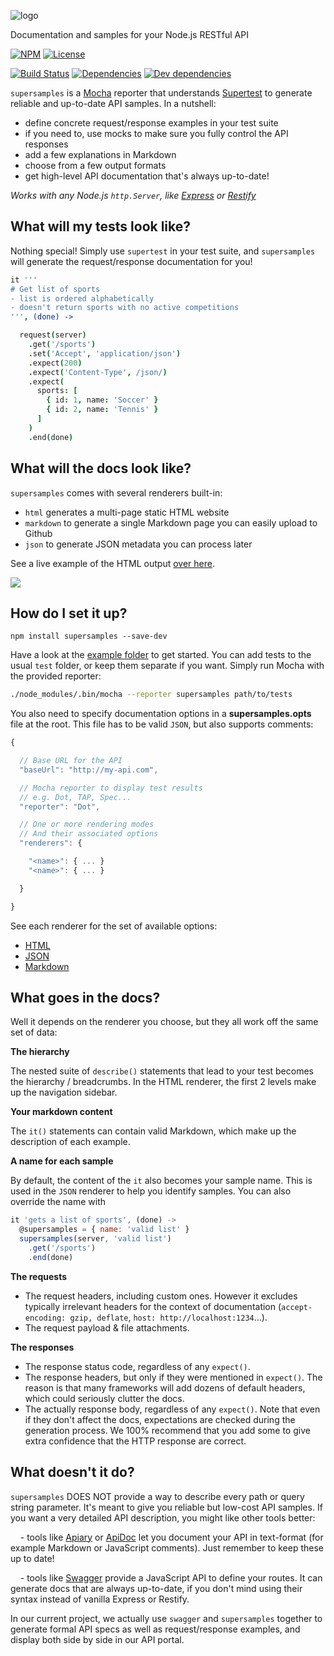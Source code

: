 ![logo](https://raw.github.com/rprieto/supersamples/master/logo.png)

Documentation and samples for your Node.js RESTful API

[![NPM](http://img.shields.io/npm/v/supersamples.svg?style=flat)](https://npmjs.org/package/supersamples)
[![License](http://img.shields.io/npm/l/supersamples.svg?style=flat)](https://github.com/rprieto/supersamples)

[![Build Status](http://img.shields.io/travis/rprieto/supersamples.svg?style=flat)](http://travis-ci.org/rprieto/supersamples)
[![Dependencies](http://img.shields.io/david/rprieto/supersamples.svg?style=flat)](https://david-dm.org/rprieto/supersamples)
[![Dev dependencies](http://img.shields.io/david/dev/rprieto/supersamples.svg?style=flat)](https://david-dm.org/rprieto/supersamples)

`supersamples` is a [Mocha](https://github.com/visionmedia/mocha) reporter that understands [Supertest](https://github.com/visionmedia/supertest) to generate reliable and up-to-date API samples. In a nutshell:

- define concrete request/response examples in your test suite
- if you need to, use mocks to make sure you fully control the API responses
- add a few explanations in Markdown
- choose from a few output formats
- get high-level API documentation that's always up-to-date!

*Works with any Node.js `http.Server`, like [Express](https://github.com/visionmedia/express) or [Restify](https://github.com/mcavage/node-restify)*

## What will my tests look like?

Nothing special! Simply use `supertest` in your test suite, and `supersamples` will generate the request/response documentation for you!

```coffee
it '''
# Get list of sports
- list is ordered alphabetically
- doesn't return sports with no active competitions
''', (done) ->

  request(server)
    .get('/sports')
    .set('Accept', 'application/json')
    .expect(200)
    .expect('Content-Type', /json/)
    .expect(
      sports: [
        { id: 1, name: 'Soccer' }
        { id: 2, name: 'Tennis' }
      ]
    )
    .end(done)
```

## What will the docs look like?

`supersamples` comes with several renderers built-in:

- `html` generates a multi-page static HTML website
- `markdown` to generate a single Markdown page you can easily upload to Github
- `json` to generate JSON metadata you can process later

See a live example of the HTML output [over here](http://rprieto.github.io/supersamples).

<a href="http://rprieto.github.io/supersamples"><img src="https://raw.github.com/rprieto/supersamples/master/thumbnail.png" /></a>

## How do I set it up?

```
npm install supersamples --save-dev
```

Have a look at the [example folder](http://github.com/rprieto/supersamples/blob/master/example) to get started. You can add tests to the usual `test` folder, or keep them separate if you want. Simply run Mocha with the provided reporter:

```bash
./node_modules/.bin/mocha --reporter supersamples path/to/tests
```

You also need to specify documentation options in a **supersamples.opts** file at the root. This file has to be valid `JSON`, but also supports comments:

```js
{

  // Base URL for the API
  "baseUrl": "http://my-api.com",

  // Mocha reporter to display test results
  // e.g. Dot, TAP, Spec...
  "reporter": "Dot",

  // One or more rendering modes
  // And their associated options
  "renderers": {

    "<name>": { ... }
    "<name>": { ... }

  }

}
```

See each renderer for the set of available options:

- [HTML](https://github.com/rprieto/supersamples/tree/master/lib/renderers/html/README.md)
- [JSON](https://github.com/rprieto/supersamples/tree/master/lib/renderers/json/README.md)
- [Markdown](https://github.com/rprieto/supersamples/tree/master/lib/renderers/markdown/README.md)

## What goes in the docs?

Well it depends on the renderer you choose, but they all work off the same set of data:

**The hierarchy**

The nested suite of `describe()` statements that lead to your test becomes the hierarchy / breadcrumbs. In the HTML renderer, the first 2 levels make up the navigation sidebar.

**Your markdown content**

The `it()` statements can contain valid Markdown, which make up the description of each example.

**A name for each sample**

By default, the content of the `it` also becomes your sample name. This is used in the `JSON` renderer to help you identify samples. You can also override the name with

```js
it 'gets a list of sports', (done) ->
  @supersamples = { name: 'valid list' }
  supersamples(server, 'valid list')
    .get('/sports')
    .end(done)
```

**The requests**

- The request headers, including custom ones. However it excludes typically irrelevant headers for the context of documentation (`accept-encoding: gzip, deflate`, `host: http://localhost:1234`...).
- The request payload & file attachments.

**The responses**

- The response status code, regardless of any `expect()`.
- The response headers, but only if they were mentioned in `expect()`. The reason is that many frameworks will add dozens of default headers, which could seriously clutter the docs.
- The actually response body, regardless of any `expect()`. Note that even if they don't affect the docs, expectations are checked during the generation process. We 100% recommend that you add some to give extra confidence that the HTTP response are correct.

## What doesn't it do?

`supersamples` DOES NOT provide a way to describe every path or query string parameter. It's meant to give you reliable but low-cost API samples. If you want a very detailed API description, you might like other tools better:

&nbsp;&nbsp;&nbsp;&nbsp;- tools like [Apiary](http://apiary.io) or [ApiDoc](http://apidocjs.com) let you document your API in text-format (for example Markdown or JavaScript comments). Just remember to keep these up to date!

&nbsp;&nbsp;&nbsp;&nbsp;- tools like [Swagger](http://developers.helloreverb.com/swagger/) provide a JavaScript API to define your routes. It can generate docs that are always up-to-date, if you don't mind using their syntax instead of vanilla Express or Restify.

In our current project, we actually use `swagger` and `supersamples` together to generate formal API specs as well as request/response examples, and display both side by side in our API portal.
